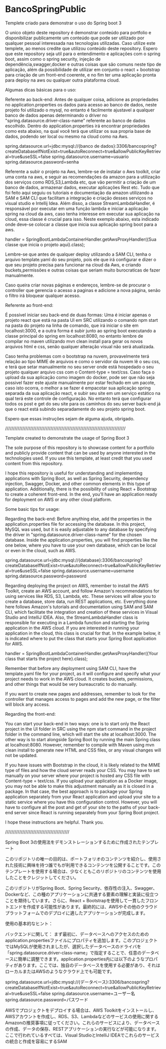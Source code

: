 # BancoSpringPublic
 Templete criado para demonstrar o uso do Spring boot 3

O unico objeto deste repository é demonstrar conteúdo para portfolio e disponibilizar publicamente um conteúdo que pode ser utilizado por qualquer pessoal interessada nas tecnologias utilizadas.
Caso utilize este templete, ao menos credite que utilizou conteúdo deste repository.
Espero que este repository seja util para o entendimento e aplicações com o spring boot, assim como o spring security, injeção de dependência,swagger,docker e outras coisas que são comuns neste tipo de aplicação, além da possibilidade de utilizar em conjunto o react + bootstrap para criação de um front-end coerente, e no fim ter uma aplicação pronta para deploy na aws ou qualquer outra plataforma cloud.

Algumas dicas básicas para o uso:

Referente ao back-end:
Antes de qualquer coisa, adicione as propriedades no application.properties os dados para acesso ao banco de dados, neste projeto foi utilizado o mysql, no entanto é facilmente ajustavel a qualquer banco de dados apenas determinando o driver no "spring.datasource.driver-class-name" referente ao banco de dados escolhido.
Dentro do application.properties irá encontrar propriedades como esta abaixo, na qual você terá que utilizar os sua propria base de dados, podendo ser local ou mesmo na cloud como na Aws.

spring.datasource.url=jdbc:mysql://{banco de dados}:3306/bancospring?createDatabaseIfNotExist=true&autoReconnect=true&allowPublicKeyRetrieval=true&useSSL=false
spring.datasource.username=usuario
spring.datasource.password=senha

Referente a subir o projeto na Aws, lembre-se de instalar o Aws toolkit, criar uma conta na aws, e seguir as recomendações da amazon para a utilização dos serviços como RDS,S3,Lambda etc, que vão permitir a criação de um banco de dados, armazenar dados, executar aplicações Rest etc. Tudo que foi feito aqui seguiu os tutoriais e documentação da amazon utilizando a SAM e SAM CLI que facilitam a integração e criação desses serviços no visual studio e Intellij Idea.
Além disso, a classe StreamLambdaHandler, é responsável por executar em uma função lambda e iniciar a aplicação spring na cloud da aws, caso tenha interesse em executar sua aplicação na cloud, essa classe é crucial para isso. Neste exemplo abaixo, esta indicado onde deve-se colocar a classe que inicia sua aplicação spring boot para a aws.

handler = SpringBootLambdaContainerHandler.getAwsProxyHandler({Sua classe que inicia o projeto aqui}.class);

Lembre-se que antes de qualquer deploy utilizando a SAM CLI, tenha o arquivo template.yaml do seu projeto, pois ele que irá configurar e dizer o que seu projeto precisa para funcionar na cloud da Aws, e criando buckets,permissões e outras coisas que seriam muito burocraticas de fazer manualmente.

Caso queira criar novas páginas e endereços, lembre-se de procurar o controller que gerencia o acesso a paginas e adicione a nova página, senão o filtro irá bloquear qualquer acesso.

Referente ao front-end:

É possível iniciar seu back-end de duas formas: Uma é iniciar apenas o projeto react que está na pasta UI em SRC utilizando o comando npm start na pasta do projeto na linha de comando, que irá iniciar o site em localhost:3000, e a outra forma é subir junto ao spring boot executando a classe principal do spring em localhost:8080, no entanto lembre de compilar no maven utilizando mvn clean install para gerar os novos arquivos html e css, senão qualquer alteração visual não será atualizada.

Caso tenha problemas com o bootstrap na nuvem, provavelmente terá relação ao tipo MIME de arquivos e como o servidor da nuvem lê o seu css, e terá que setar manualmente no seu server onde está hospedado o seu projeto qualquer arquivo css com o Content-type = text/css. Caso faça o upload da sua aplicação como imagem do docker, pode ser que não seja possivel fazer este ajuste manualmente por estar fechado em um pacote, caso isto ocorra, o melhor a se fazer é empacotar sua aplicação spring separada da sua aplicação react, e subir seu site em um serviço estático na qual terá este controle de configuração. No entanto terá que configurar todos os post e get do seu site para os caminhos do seu server back-end já que o react está subindo separadamente do seu projeto spring boot.

Espero que essas instruções sejam de alguma ajuda, obrigado.



/////////////////////////////////////////////////////////////////////////////




Template created to demonstrate the usage of Spring Boot 3

The sole purpose of this repository is to showcase content for a portfolio and publicly provide content that can be used by anyone interested in the technologies used. If you use this template, at least credit that you used content from this repository.

I hope this repository is useful for understanding and implementing applications with Spring Boot, as well as Spring Security, dependency injection, Swagger, Docker, and other common elements in this type of application. Additionally, there is the possibility of using React + Bootstrap to create a coherent front-end. In the end, you'll have an application ready for deployment on AWS or any other cloud platform.

Some basic tips for usage:

Regarding the back-end:
Before anything else, add the properties in the application.properties file for accessing the database. In this project, MySQL was used, but it is easily adjustable to any database by specifying the driver in "spring.datasource.driver-class-name" for the chosen database. Inside the application.properties, you will find properties like the one below, where you have to use your own database, which can be local or even in the cloud, such as AWS.

spring.datasource.url=jdbc:mysql://{database}:3306/bancospring?createDatabaseIfNotExist=true&autoReconnect=true&allowPublicKeyRetrieval=true&useSSL=false
spring.datasource.username=username
spring.datasource.password=password

Regarding deploying the project on AWS, remember to install the AWS Toolkit, create an AWS account, and follow Amazon's recommendations for using services like RDS, S3, Lambda, etc. These services will allow you to create a database, store data, run REST applications, etc. Everything done here follows Amazon's tutorials and documentation using SAM and SAM CLI, which facilitate the integration and creation of these services in Visual Studio and IntelliJ IDEA.
Also, the StreamLambdaHandler class is responsible for executing in a Lambda function and starting the Spring application in the AWS cloud. If you are interested in running your application in the cloud, this class is crucial for that. In the example below, it is indicated where to put the class that starts your Spring Boot application for AWS.

handler = SpringBootLambdaContainerHandler.getAwsProxyHandler({Your class that starts the project here}.class);

Remember that before any deployment using SAM CLI, have the template.yaml file for your project, as it will configure and specify what your project needs to work in the AWS cloud. It creates buckets, permissions, and other things that would be very bureaucratic to do manually.

If you want to create new pages and addresses, remember to look for the controller that manages access to pages and add the new page, or the filter will block any access.

Regarding the front-end:

You can start your back-end in two ways: one is to start only the React project in the UI folder in SRC using the npm start command in the project folder in the command line, which will start the site at localhost:3000. The other way is to start alongside Spring Boot by running the main Spring class at localhost:8080. However, remember to compile with Maven using mvn clean install to generate new HTML and CSS files, or any visual changes will not be updated.

If you have issues with Bootstrap in the cloud, it is likely related to the MIME type of files and how the cloud server reads your CSS. You may have to set manually on your server where your project is hosted any CSS file with Content-type = text/css. If you upload your application as a Docker image, you may not be able to make this adjustment manually as it is closed in a package. In that case, the best approach is to package your Spring application separately from your React application and upload your site to a static service where you have this configuration control. However, you will have to configure all the post and get of your site to the paths of your back-end server since React is running separately from your Spring Boot project.

I hope these instructions are helpful. Thank you.



/////////////////////////////////////////


Spring Boot 3の使用法をデモンストレーションするために作成されたテンプレート

このリポジトリの唯一の目的は、ポートフォリオのコンテンツを紹介し、使用された技術に興味を持つ誰でもが利用できるコンテンツを公開することです。このテンプレートを使用する場合は、少なくともこのリポジトリのコンテンツを使用したことをクレジットしてください。

このリポジトリがSpring Boot、Spring Security、依存性の注入、Swagger、Dockerなど、この種のアプリケーションに共通する要素の理解と実装に役立つことを期待しています。さらに、React + Bootstrapを使用して一貫したフロントエンドを作成する可能性があります。最終的には、AWSやその他のクラウドプラットフォームでのデプロイに適したアプリケーションが完成します。

使用の基本的なヒント：

バックエンドに関して：
まず最初に、データベースへのアクセスのためのapplication.propertiesファイルにプロパティを追加します。このプロジェクトではMySQLが使用されましたが、選択したデータベースのドライバを「spring.datasource.driver-class-name」で指定することで、任意のデータベースに簡単に調整できます。application.properties内には以下のようなプロパティがあります。ここでは、独自のデータベースを使用する必要があり、それはローカルまたはAWSのようなクラウド上でも可能です。

spring.datasource.url=jdbc:mysql://{データベース}:3306/bancospring?createDatabaseIfNotExist=true&autoReconnect=true&allowPublicKeyRetrieval=true&useSSL=false
spring.datasource.username=ユーザー名
spring.datasource.password=パスワード

AWSでプロジェクトをデプロイする場合は、AWS Toolkitをインストールし、AWSアカウントを作成し、RDS、S3、Lambdaなどのサービスの使用に関するAmazonの推奨事項に従ってください。これらのサービスにより、データベースの作成、データの保存、RESTアプリケーションの実行などが可能になります。ここで行われているすべては、Visual StudioとIntelliJ IDEAでこれらのサービスの統合と作成を容易にするSAM

